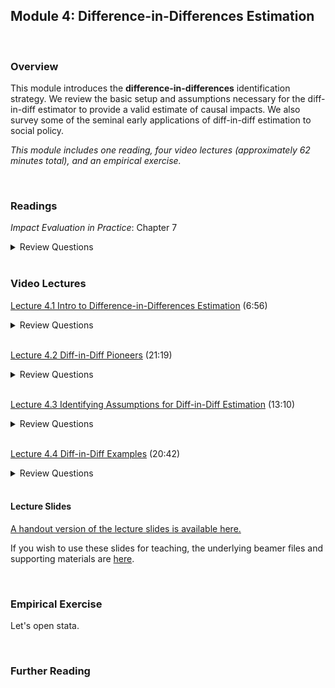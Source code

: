 ## Module 4: Difference-in-Differences Estimation

<br>

### Overview  
This module introduces the **difference-in-differences** identification strategy.  We review the basic setup and assumptions necessary for the diff-in-diff estimator to provide a valid estimate of causal impacts.  We also survey some of the seminal early applications of diff-in-diff estimation to social policy.   

_This module includes one reading, four video lectures (approximately 62 minutes total), and an empirical exercise._

<br>

### Readings
_Impact Evaluation in Practice_: Chapter 7  

<details><summary>Review Questions</summary>
  <br>
  <ol>
  <li>What is the difference-in-differences estimate of the treatment effect?  How is it constructed, and what must be measured in order to construct it?  </li>
  <li>What counterfactual is used in diff-in-diff estimation, and what is used to estimate that counterfactual?  </li>
  <li>What is the "equal trends" (or "common trends") assumption, and how might one test it? </li>
  <li>How did Professor Esther Duflo test the equal trends assumption in her study of school construction in Indonesia? </li>
  </ol>
</details>

<br>

### Video Lectures  
[Lecture 4.1 Intro to Difference-in-Differences Estimation](https://vimeo.com/514391221) (6:56)  

<details><summary>Review Questions</summary>
  <br>
  <ol>
  <li>What type of data is required for difference-in-differences estimation? </li>
  <li>How can difference-in-differences estimation overcome the problems (i.e. biases) inherent in each of the false counterfactuals? </li>
  <li>What are the four cell-level means required to calculate the difference-in-differences estimator? </li>
  <li> Which of those four cells represents individuals/observations that have received treatment? </li>
  </ol>
</details>

<br>

[Lecture 4.2 Diff-in-Diff Pioneers](https://vimeo.com/514413880) (21:19)  

<details><summary>Review Questions</summary>
  <br>
  <ol>
  <li>Who was Ignaz Semmelweis, what public health problem was he attempting to solve, and how did he propose to solve it? </li>
  <li>In Ignaz Semmelweis' study, what were the treatment and comparison groups? </li>
  <li>What did his results show? </li>
  <li>How did John Snow use a difference-and-differences style research design to demonstrate that cholera was likely caused by contaminated water? </li>
  <li>What change in minimum wage law did Marie Obenauer and Bertha von der Nienburg study? </li>
  <li>What data did Obenauer and Nienburg collect, and what did their results show? </li>
  </ol>
</details>

<br>

[Lecture 4.3 Identifying Assumptions for Diff-in-Diff Estimation](https://vimeo.com/514395275) (13:10)  

<details><summary>Review Questions</summary>
  <br>
  <ol>
  <li>What is the common trends assumption? </li>
  <li>What must be true about time trends for diff-in-diff estimation to provide a valid estimate of a program's causal impact? </li>
  <li>What must be true about selection bias for diff-in-diff estimation to provide a valid estimate of a program's causal impact? </li>
  <li>Describe a setting in which the common trends assumption would likely be violated. </li>
  </ol>
</details>

<br>

[Lecture 4.4 Diff-in-Diff Examples](https://vimeo.com/514402706) (20:42)  

<details><summary>Review Questions</summary>
  <br>
  <ol>
  <li>What law change did David Card and Alan Krueger study?  What were the treatment and comparison groups in their research design?  What were the pre-treatment and post-treatment periods? </li>
  <li>What were their findings? </li>
  <li>What policy experiment did Esther Duflo study in Indonesia? </li>
  <li>What were her main findings?  How did school construction impact educational attainment and adult wages? </li>
  </ol>
</details>

<br>


#### Lecture Slides

[A handout version of the lecture slides is available here.](https://pjakiela.github.io/ECON379/lectures/L4-DD1/ECON379-L4-DD1-PUBLIC.pdf)  

If you wish to use these slides for teaching, the underlying beamer files and supporting materials are [here](https://github.com/pjakiela/ECON379/tree/gh-pages/lectures/L4-DD1/).

<br>

### Empirical Exercise
Let's open stata.

<br>

### Further Reading

